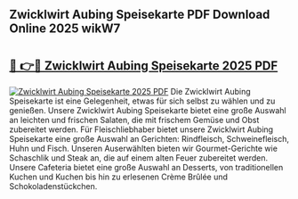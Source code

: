 ## Zwicklwirt Aubing Speisekarte PDF Download Online 2025 wikW7

# <h2><a href="http://gcaclf.nevu.top/?p=Zwicklwirt+Aubing+Speisekarte">🔗 👉🔴 Zwicklwirt Aubing Speisekarte 2025 PDF</a></h2>

[![Zwicklwirt Aubing Speisekarte 2025 PDF](https://i.imgur.com/dBaPXMq.png)](http://gcaclf.nevu.top/?p=Zwicklwirt+Aubing+Speisekarte)
Die Zwicklwirt Aubing Speisekarte ist eine Gelegenheit, etwas für sich selbst zu wählen und zu genießen. Unsere Zwicklwirt Aubing Speisekarte bietet eine große Auswahl an leichten und frischen Salaten, die mit frischem Gemüse und Obst zubereitet werden. Für Fleischliebhaber bietet unsere Zwicklwirt Aubing Speisekarte eine große Auswahl an Gerichten: Rindfleisch, Schweinefleisch, Huhn und Fisch. Unseren Auserwählten bieten wir Gourmet-Gerichte wie Schaschlik und Steak an, die auf einem alten Feuer zubereitet werden. Unsere Cafeteria bietet eine große Auswahl an Desserts, von traditionellen Kuchen und Kuchen bis hin zu erlesenen Crème Brûlée und Schokoladenstückchen.
